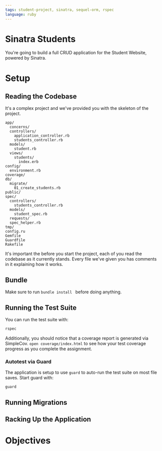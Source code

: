```yaml
---
tags: student-project, sinatra, sequel-orm, rspec
language: ruby
---
```


# Sinatra Students

You're going to build a full CRUD application for the Student Website, powered by Sinatra.

# Setup

## Reading the Codebase

It's a complex project and we've provided you with the skeleton of the project.

```
app/
  concerns/
  controllers/
    application_controller.rb
    students_controller.rb
  models/
    student.rb
  views/
    students/
      index.erb
config/
  environment.rb
coverage/
db/
  migrate/
    01_create_students.rb
public/
spec/
  controllers/
    students_controller.rb
  models/
    student_spec.rb
  requests/
  spec_helper.rb
tmp/
config.ru
Gemfile
Guardfile
Rakefile
```

It's important the before you start the project, each of you read the codebase as it currently stands. Every file we've given you has comments in it explaining how it works.

## Bundle

Make sure to run `bundle install ` before doing anything.

## Running the Test Suite

You can run the test suite with:
```bash
rspec
```

Additionally, you should notice that a coverage report is generated via SimpleCov. `open coverage/index.html` to see how your test coverage progress as you complete the assignment.

### Autotest via Guard

The application is setup to use `guard` to auto-run the test suite on most file saves. Start guard with:

```bash
guard
```

## Running Migrations

## Racking Up the Application

# Objectives